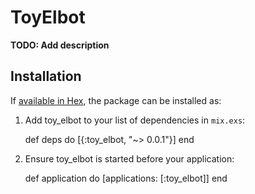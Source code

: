 # ToyElbot

**TODO: Add description**

## Installation

If [available in Hex](https://hex.pm/docs/publish), the package can be installed as:

  1. Add toy_elbot to your list of dependencies in `mix.exs`:

        def deps do
          [{:toy_elbot, "~> 0.0.1"}]
        end

  2. Ensure toy_elbot is started before your application:

        def application do
          [applications: [:toy_elbot]]
        end

